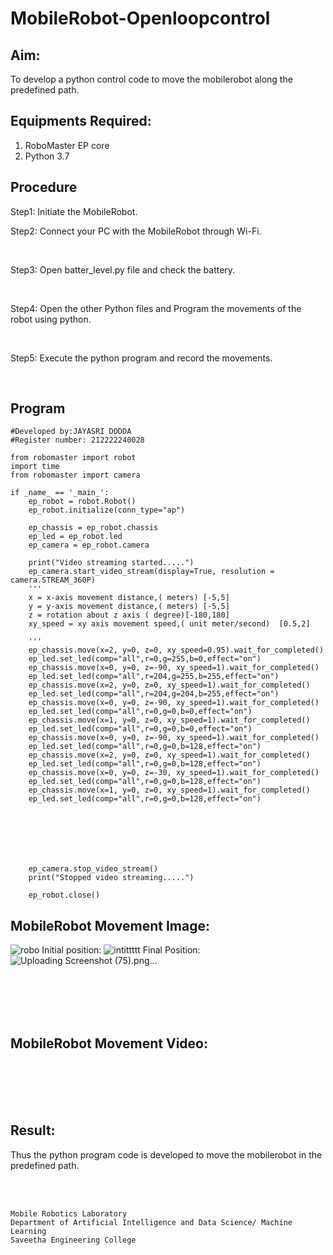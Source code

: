 # MobileRobot-Openloopcontrol
## Aim:

To develop a python control code to move the mobilerobot along the predefined path.

## Equipments Required:
1. RoboMaster EP core
2. Python 3.7

## Procedure

Step1: Initiate the MobileRobot.
<br/>

Step2: Connect your PC with the MobileRobot through Wi-Fi.

<br/>

Step3: Open batter_level.py file and check the battery.

<br/>

Step4: Open the other Python files and Program the movements of the robot using python.

<br/>

Step5: Execute the python program and record the movements.

<br/>

## Program
```
#Developed by:JAYASRI DODDA
#Register number: 212222240028

from robomaster import robot
import time
from robomaster import camera

if _name_ == '_main_':
    ep_robot = robot.Robot()
    ep_robot.initialize(conn_type="ap")

    ep_chassis = ep_robot.chassis
    ep_led = ep_robot.led
    ep_camera = ep_robot.camera
          
    print("Video streaming started.....")
    ep_camera.start_video_stream(display=True, resolution = camera.STREAM_360P)
    ''' 
    x = x-axis movement distance,( meters) [-5,5]
    y = y-axis movement distance,( meters) [-5,5] 
    z = rotation about z axis ( degree)[-180,180]
    xy_speed = xy axis movement speed,( unit meter/second)  [0.5,2]

    '''
    ep_chassis.move(x=2, y=0, z=0, xy_speed=0.95).wait_for_completed()
    ep_led.set_led(comp="all",r=0,g=255,b=0,effect="on") 
    ep_chassis.move(x=0, y=0, z=-90, xy_speed=1).wait_for_completed()
    ep_led.set_led(comp="all",r=204,g=255,b=255,effect="on") 
    ep_chassis.move(x=2, y=0, z=0, xy_speed=1).wait_for_completed()
    ep_led.set_led(comp="all",r=204,g=204,b=255,effect="on") 
    ep_chassis.move(x=0, y=0, z=-90, xy_speed=1).wait_for_completed()
    ep_led.set_led(comp="all",r=0,g=0,b=0,effect="on")
    ep_chassis.move(x=1, y=0, z=0, xy_speed=1).wait_for_completed()
    ep_led.set_led(comp="all",r=0,g=0,b=0,effect="on") 
    ep_chassis.move(x=0, y=0, z=-90, xy_speed=1).wait_for_completed() 
    ep_led.set_led(comp="all",r=0,g=0,b=128,effect="on") 
    ep_chassis.move(x=2, y=0, z=0, xy_speed=1).wait_for_completed() 
    ep_led.set_led(comp="all",r=0,g=0,b=128,effect="on")
    ep_chassis.move(x=0, y=0, z=-30, xy_speed=1).wait_for_completed() 
    ep_led.set_led(comp="all",r=0,g=0,b=128,effect="on") 
    ep_chassis.move(x=1, y=0, z=0, xy_speed=1).wait_for_completed() 
    ep_led.set_led(comp="all",r=0,g=0,b=128,effect="on")
    


  
 
 
    
    ep_camera.stop_video_stream()
    print("Stopped video streaming.....")

    ep_robot.close()

```

## MobileRobot Movement Image:

![robo](./img/robomaster.png)
Initial position:
![intittttt](https://github.com/jayasridodda/mobilerobot-openloopcontrol/assets/123259278/c12cd20f-1880-4627-82bc-95d35ae39da7)
Final Position:
![Uploading Screenshot (75).png…]()



<br/>
<br/>
<br/>
<br/>

## MobileRobot Movement Video:


<br/>
<br/>
<br/>
<br/>

## Result:
Thus the python program code is developed to move the mobilerobot in the predefined path.


<br/>
<br/>

```
Mobile Robotics Laboratory
Department of Artificial Intelligence and Data Science/ Machine Learning
Saveetha Engineering College
```
